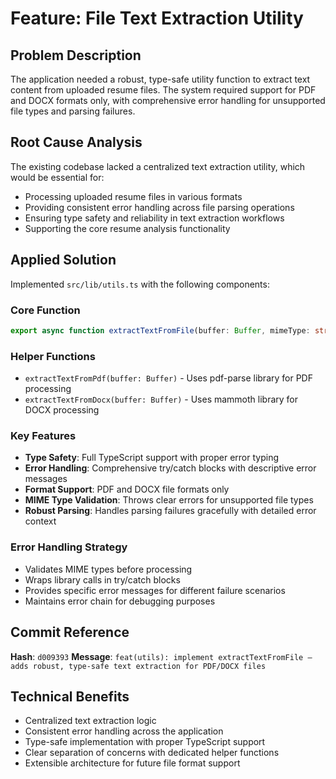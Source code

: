 # Feature: File Text Extraction Utility

## Problem Description
The application needed a robust, type-safe utility function to extract text content from uploaded resume files. The system required support for PDF and DOCX formats only, with comprehensive error handling for unsupported file types and parsing failures.

## Root Cause Analysis
The existing codebase lacked a centralized text extraction utility, which would be essential for:
- Processing uploaded resume files in various formats
- Providing consistent error handling across file parsing operations
- Ensuring type safety and reliability in text extraction workflows
- Supporting the core resume analysis functionality

## Applied Solution
Implemented `src/lib/utils.ts` with the following components:

### Core Function
```typescript
export async function extractTextFromFile(buffer: Buffer, mimeType: string): Promise<string>
```

### Helper Functions
- `extractTextFromPdf(buffer: Buffer)` - Uses pdf-parse library for PDF processing
- `extractTextFromDocx(buffer: Buffer)` - Uses mammoth library for DOCX processing

### Key Features
- **Type Safety**: Full TypeScript support with proper error typing
- **Error Handling**: Comprehensive try/catch blocks with descriptive error messages
- **Format Support**: PDF and DOCX file formats only
- **MIME Type Validation**: Throws clear errors for unsupported file types
- **Robust Parsing**: Handles parsing failures gracefully with detailed error context

### Error Handling Strategy
- Validates MIME types before processing
- Wraps library calls in try/catch blocks
- Provides specific error messages for different failure scenarios
- Maintains error chain for debugging purposes

## Commit Reference
**Hash**: `d009393`
**Message**: `feat(utils): implement extractTextFromFile — adds robust, type-safe text extraction for PDF/DOCX files`

## Technical Benefits
- Centralized text extraction logic
- Consistent error handling across the application
- Type-safe implementation with proper TypeScript support
- Clear separation of concerns with dedicated helper functions
- Extensible architecture for future file format support